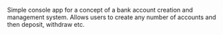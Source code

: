 Simple console app for a concept of a bank account creation and management system. Allows users to create any number of accounts and then deposit, withdraw etc. 
